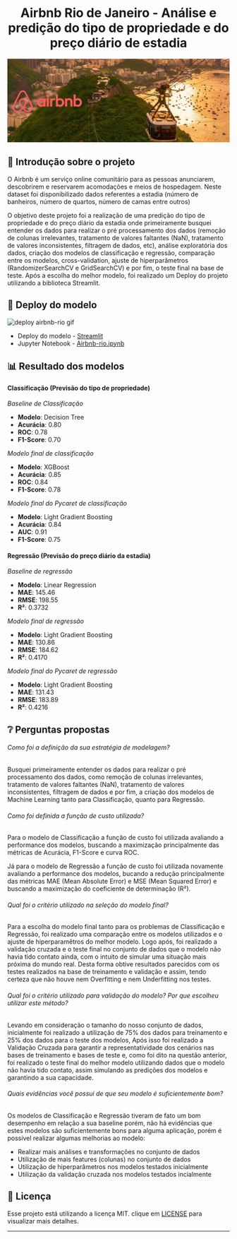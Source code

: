 <h1 align="center">Airbnb Rio de Janeiro - Análise e predição do tipo de propriedade e do preço diário de estadia</h1>
<p align="center">
  <img src="https://github.com/Gttz/airbnb-rio/blob/main/images/airbnb-rio.jpg">
</p>

## :bookmark_tabs: Introdução sobre o projeto

O Airbnb é um serviço online comunitário para as pessoas anunciarem, descobrirem e reservarem acomodações e meios de hospedagem. Neste dataset foi disponibilizado dados referentes a estadia (número de banheiros, número de quartos, número de camas entre outros)

O objetivo deste projeto foi a realização de uma predição do tipo de propriedade e do preço diário da estadia onde primeiramente busquei entender os dados para realizar o pré processamento dos dados (remoção de colunas irrelevantes, tratamento de valores faltantes (NaN), tratamento de valores inconsistentes, filtragem de dados, etc), análise exploratória dos dados, criação dos modelos de classificação e regressão, comparação entre os modelos, cross-validation, ajuste de hiperparâmetros (RandomizerSearchCV e GridSearchCV) e por fim, o teste final na base de teste. Após a escolha do melhor modelo, foi realizado um Deploy do projeto utilizando a biblioteca Streamlit.

## :link: Deploy do modelo

![deploy airbnb-rio gif](https://github.com/Gttz/airbnb-rio/blob/main/images/streamlit.gif)

- Deploy do modelo - [Streamlit]()
- Jupyter Notebook - [Airbnb-rio.ipynb]()

## :bar_chart: Resultado dos modelos

#### Classificação (Previsão do tipo de propriedade)

*Baseline de Classificação*

* **Modelo**: Decision Tree
* **Acurácia**: 0.80
* **ROC**: 0.78
* **F1-Score**: 0.70

*Modelo final de classificação*

* **Modelo**: XGBoost
* **Acurácia**: 0.85
* **ROC**: 0.84
* **F1-Score**: 0.78

*Modelo final do Pycaret de classificação*

* **Modelo**: Light Gradient Boosting
* **Acurácia**: 0.84
* **AUC**: 0.91
* **F1-Score**: 0.75


#### Regressão (Previsão do preço diário da estadia)

*Baseline de regressão*

* **Modelo**: Linear Regression
* **MAE**: 145.46
* **RMSE**: 198.55
* **R²**: 0.3732

*Modelo final de regressão*

* **Modelo**: Light Gradient Boosting
* **MAE**: 130.86
* **RMSE**: 184.62
* **R²**: 0.4170

*Modelo final do Pycaret de regressão*

* **Modelo**: Light Gradient Boosting
* **MAE**: 131.43
* **RMSE**: 183.89
* **R²**: 0.4216

## :grey_question: Perguntas propostas

###### Como foi a definição da sua estratégia de modelagem?

Busquei primeiramente entender os dados para realizar o pré processamento dos dados, como remoção de colunas irrelevantes, tratamento de valores faltantes (NaN), tratamento de valores inconsistentes, filtragem de dados e por fim, a criação dos modelos de Machine Learning tanto para Classificação, quanto para Regressão.

###### Como foi definida a função de custo utilizada?

Para o modelo de Classificação a função de custo foi utilizada avaliando a performance dos modelos, buscando a maximização principalmente das métricas de Acurácia, F1-Score e curva ROC.

Já para o modelo de Regressão a função de custo foi utilizada novamente avaliando a performance dos modelos, bucando a redução principalmente das métricas MAE (Mean Absolute Error) e MSE (Mean Squared Error) e buscando a maximização do coeficiente de determinação (R²).

###### Qual foi o critério utilizado na seleção do modelo final?

Para a escolha do modelo final tanto para os problemas de Classificação e Regressão, foi realizado uma comparação entre os modelos utilizados e o ajuste de hiperparamêtros do melhor modelo. Logo após, foi realizado a validação cruzada e o teste final no conjunto de dados que o modelo não havia tido contato ainda, com o intuito de simular uma situação mais próxima do mundo real. Desta forma obtive resultados parecidos com os testes realizados na base de treinamento e validação e assim, tendo certeza que não houve nem Overfitting e nem Underfitting nos testes.

###### Qual foi o critério utilizado para validação do modelo? Por que escolheu utilizar este método?

Levando em consideração o tamanho do nosso conjunto de dados, inicialmente foi realizado a utilização de 75% dos dados para treinamento e 25% dos dados para o teste dos modelos, Após isso foi realizado a Validação Cruzada para garantir a representatividade dos cenários nas bases de treinamento e bases de teste e, como foi dito na questão anterior, foi realizado o teste final do melhor modelo utilizando dados que o modelo não havia tido contato, assim simulando as predições dos modelos e garantindo a sua capacidade.

###### Quais evidências você possui de que seu modelo é suficientemente bom?

Os modelos de Classificação e Regressão tiveram de fato um bom desempenho em relação a sua baseline porém, não há evidências que estes modelos são suficientemente bons para alguma aplicação, porém é possível realizar algumas melhorias ao modelo:

- Realizar mais análises e transformações no conjunto de dados
- Utilização de mais features (colunas) no conjunto de dados
- Utilização de hiperparâmetros nos modelos testados inicialmente
- Utilização da validação cruzada nos modelos testados incialmente

## :memo: Licença

Esse projeto está utilizando a licença MIT. clique em [LICENSE](https://github.com/Gttz/airbnb-rio/blob/main/LICENSE) para visualizar mais detalhes.

---
